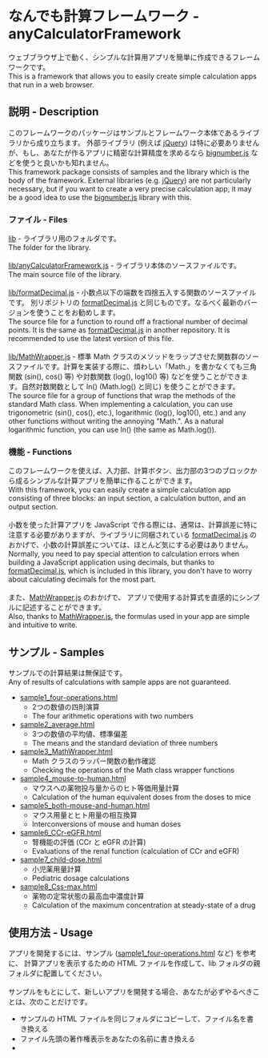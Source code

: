 # なんでも計算フレームワーク - anyCalculatorFramework

ウェブブラウザ上で動く、シンプルな計算用アプリを簡単に作成できるフレームワークです。
<BR>
This is a framework that allows you to easily create simple calculation apps that run in a web browser.

## 説明 - Description

このフレームワークのパッケージはサンプルとフレームワーク本体であるライブラリから成り立ちます。
外部ライブラリ (例えば [jQuery](https://jquery.com/)) は特に必要ありませんが、もし、あなたが作るアプリに精密な計算精度を求めるなら [bignumber.js](https://mikemcl.github.io/bignumber.js/) などを使うと良いかも知れません。
<BR>
This framework package consists of samples and the library which is the body of the framework.
External libraries (e.g. [jQuery](https://jquery.com/)) are not particularly necessary,
but if you want to create a very precise calculation app, it may be a good idea to use the [bignumber.js](https://mikemcl.github.io/bignumber.js/) library with this.

### ファイル - Files

[lib](https://github.com/Kimitsuna-Goblin/anyCalculatorFramework/blob/master/lib/) - ライブラリ用のフォルダです。
<BR>
The folder for the library.
<BR>
<BR>
[lib/anyCalculatorFramework.js](https://github.com/Kimitsuna-Goblin/anyCalculatorFramework/blob/master/lib/anyCalculatorFramework.js) - ライブラリ本体のソースファイルです。
<BR>
The main source file of the library.
<BR>
<BR>
[lib/formatDecimal.js](https://github.com/Kimitsuna-Goblin/anyCalculatorFramework/blob/master/lib/formatDecimal.js) - 小数点以下の端数を四捨五入する関数のソースファイルです。
別リポジトリの [formatDecimal.js](https://github.com/Kimitsuna-Goblin/formatDecimal) と同じものです。なるべく最新のバージョンを使うことをお勧めします。
<BR>
The source file for a function to round off a fractional number of decimal points.
It is the same as [formatDecimal.js](https://github.com/Kimitsuna-Goblin/formatDecimal) in another repository.
It is recommended to use the latest version of this file.
<BR>
<BR>
[lib/MathWrapper.js](https://github.com/Kimitsuna-Goblin/anyCalculatorFramework/blob/master/lib/MathWrapper.js) - 標準 Math クラスのメソッドをラップさせた関数群のソースファイルです。計算を実装する際に、煩わしい「Math.」を書かなくても三角関数 (sin(), cos() 等) や対数関数 (log(), log10() 等) などを使うことができます。自然対数関数として ln() (Math.log() と同じ) を使うことができます。
<BR>
The source file for a group of functions that wrap the methods of the standard Math class.
When implementing a calculation, you can use trigonometric (sin(), cos(), etc.), logarithmic (log(), log10(), etc.) and any other functions without writing the annoying "Math.". As a natural logarithmic function, you can use ln() (the same as Math.log()).

### 機能 - Functions

このフレームワークを使えば、入力部、計算ボタン、出力部の3つのブロックから成るシンプルな計算アプリを簡単に作ることができます。
<BR>
With this framework, you can easily create a simple calculation app consisting of three blocks: an input section, a calculation button, and an output section.
<BR>
<BR>
小数を使った計算アプリを JavaScript で作る際には、通常は、計算誤差に特に注意する必要がありますが、ライブラリに同梱されている [formatDecimal.js](https://github.com/Kimitsuna-Goblin/formatDecimal) のおかげで、小数の計算誤差については、ほとんど気にする必要はありません。
<BR>
Normally, you need to pay special attention to calculation errors when building a JavaScript application using decimals,
but thanks to [formatDecimal.js](https://github.com/Kimitsuna-Goblin/formatDecimal), which is included in this library,
you don't have to worry about calculating decimals for the most part.
<BR>
<BR>
また、[MathWrapper.js](https://github.com/Kimitsuna-Goblin/anyCalculatorFramework/blob/master/lib/MathWrapper.js) のおかげで、
アプリで使用する計算式を直感的にシンプルに記述することができます。
<BR>
Also, thanks to [MathWrapper.js](https://github.com/Kimitsuna-Goblin/anyCalculatorFramework/blob/master/lib/MathWrapper.js),
the formulas used in your app are simple and intuitive to write.

## サンプル - Samples

サンプルでの計算結果は無保証です。
<BR>
Any of results of calculations with sample apps are not guaranteed.
<BR>
+ [sample1_four-operations.html](https://kimitsuna-goblin.github.io/anyCalculatorFramework/sample1_four-operations.html)
	- 2つの数値の四則演算
	- The four arithmetic operations with two numbers
+ [sample2_average.html](https://kimitsuna-goblin.github.io/anyCalculatorFramework/sample2_average.html)
	- 3つの数値の平均値、標準偏差
	- The means and the standard deviation of three numbers
+ [sample3_MathWrapper.html](https://kimitsuna-goblin.github.io/anyCalculatorFramework/sample3_MathWrapper.html)
	- Math クラスのラッパー関数の動作確認
	- Checking the operations of the Math class wrapper functions
+ [sample4_mouse-to-human.html](https://kimitsuna-goblin.github.io/anyCalculatorFramework/sample4_mouse-to-human.html)
	- マウスへの薬物投与量からのヒト等価用量計算
	- Calculation of the human equivalent doses from the doses to mice
+ [sample5_both-mouse-and-human.html](https://kimitsuna-goblin.github.io/anyCalculatorFramework/sample5_both-mouse-and-human.html)
	- マウス用量とヒト用量の相互換算
	- Interconversions of mouse and human doses
+ [sample6_CCr-eGFR.html](https://kimitsuna-goblin.github.io/anyCalculatorFramework/sample6_CCr-eGFR.html)
	- 腎機能の評価 (CCr と eGFR の計算)
	- Evaluations of the renal function (calculation of CCr and eGFR)
+ [sample7_child-dose.html](https://kimitsuna-goblin.github.io/anyCalculatorFramework/sample7_child-dose.html)
	- 小児薬用量計算
	- Pediatric dosage calculations
+ [sample8_Css-max.html](https://kimitsuna-goblin.github.io/anyCalculatorFramework/sample8_Css-max.html)
	- 薬物の定常状態の最高血中濃度計算
	- Calculation of the maximum concentration at steady-state of a drug
## 使用方法 - Usage

アプリを開発するには、サンプル ([sample1_four-operations.html](https://github.com/Kimitsuna-Goblin/anyCalculatorFramework/blob/master/sample1_four-operations.html) など) を参考に、
計算アプリを表示するための HTML ファイルを作成して、lib フォルダの親フォルダに配置してください。
<BR>
<BR>
サンプルをもとにして、新しいアプリを開発する場合、あなたが必ずやるべきことは、次のことだけです。
<BR>
+ サンプルの HTML ファイルを同じフォルダにコピーして、ファイル名を書き換える
+ ファイル先頭の著作権表示をあなたの名前に書き換える
+ <TITLE> タグのところに、アプリのタイトルを書く
+ init() 関数内の inputs 配列と outputs 配列に、計算に使う入出力項目の、
「項目名、ID、単位、初期値 (必要なら)、省略可否フラグ (必要なら)、小数点以下桁数 (必要なら)」をコメントの注意書きに従って、並べて書く
+ calc() 関数内に計算式を書く。このとき、入力項目は、たとえば inputs[ 'ID' ]、出力項目は outputs[ 'ID' ] のように書いてください
+ 動作確認をする

以上です！必要に応じて、画面デザインをいじるなどしてください。
慣れれば、あっという間にアプリを開発できるでしょう。

あなたのアプリを配布する場合は、著作権表示を書き換えるのを忘れないようにしてください。
また、配布の際、lib フォルダを同梱するのを忘れないでください。アプリを動かすためには lib フォルダが必要です。
<BR>
<BR>
To create your app, place your app's HTML file in the parent folder of the lib folder with reference to [sample1_four-operations.html](https://github.com/Kimitsuna-Goblin/anyCalculatorFramework/blob/master/sample1_four-operations.html) and other samples.
<BR>
<BR>
When you are developing a new app based on a sample, the only thing you must do is:
<BR>
* Copy a sample HTML file to the same folder and rename it.
* Replace the copyright notice at the beginning of the file with your name.
* Write the title of your app in the <TITLE> tag.
* At the init() function, put in the inputs and outputs arrays of the item name, ID, unit, initial value (if necessary), optional flag (if necessary), and the number of decimal places (if necessary) of the input and output items to be used in the calculation, along with the notes in the comments.
* Write the formula in the calc() function. write inputs[ 'ID' ] for input items and outputs[ 'ID' ] for output items, for example.
* Check if your app works well.
<BR>
That's all! If necessary, tweak the screen design and others.
Once you get used to it, you'll be able to develop your app in no time.
Also, don't forget to include the lib folder when you distribute the app. You need the lib folder to run your app.
<BR>
<BR>
When you distribute your app, don't forget to rewrite the copyright notices.

## ライセンス - Licence

[MIT](https://github.com/Kimitsuna-Goblin/anyCalculatorFramework/blob/master/LICENSE)

## 著作者 - Author

[Kimitsuna-Goblin](https://github.com/Kimitsuna-Goblin) (浦 公統; Ura Kimitsuna)

